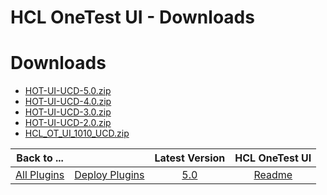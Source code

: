 
HCL OneTest UI - Downloads
==========================

# Downloads

- [HOT-UI-UCD-5.0.zip](https://raw.githubusercontent.com/UrbanCode/IBM-UCD-PLUGINS/main/files/HCLOneTestUI/HOT-UI-UCD-5.0.zip)
- [HOT-UI-UCD-4.0.zip](https://raw.githubusercontent.com/UrbanCode/IBM-UCD-PLUGINS/main/files/HCLOneTestUI/HOT-UI-UCD-4.0.zip)
- [HOT-UI-UCD-3.0.zip](https://raw.githubusercontent.com/UrbanCode/IBM-UCD-PLUGINS/main/files/HCLOneTestUI/HOT-UI-UCD-3.0.zip)
- [HOT-UI-UCD-2.0.zip](https://raw.githubusercontent.com/UrbanCode/IBM-UCD-PLUGINS/main/files/HCLOneTestUI/HOT-UI-UCD-2.0.zip)
- [HCL_OT_UI_1010_UCD.zip](https://raw.githubusercontent.com/UrbanCode/IBM-UCD-PLUGINS/main/files/HCLOneTestUI/HCL_OT_UI_1010_UCD.zip)

|Back to ...||Latest Version|HCL OneTest UI |
| :---: | :---: | :---: | :---: |
|[All Plugins](../../index.md)|[Deploy Plugins](../README.md)|[5.0](https://raw.githubusercontent.com/UrbanCode/IBM-UCD-PLUGINS/main/files/HCLOneTestUI/HOT-UI-UCD-5.0.zip)|[Readme](README.md)|
